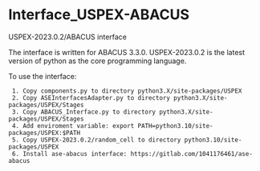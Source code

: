 # Interface_USPEX-ABACUS
USPEX-2023.0.2/ABACUS interface

The interface is written for ABACUS 3.3.0.
USPEX-2023.0.2 is the latest version of python as the core programming language.

To use the interface:

     1. Copy components.py to directory python3.X/site-packages/USPEX
     2. Copy ASEInterfacesAdapter.py to directory python3.X/site-packages/USPEX/Stages
     3. Copy ABACUS_Interface.py to directory python3.X/site-packages/USPEX/Stages
     4. Add enviroment variable: export PATH=python3.10/site-packages/USPEX:$PATH
     5. Copy USPEX-2023.0.2/random_cell to directory python3.10/site-packages/USPEX
     6. Install ase-abacus interface: https://gitlab.com/1041176461/ase-abacus
